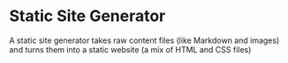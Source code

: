 # Static Site Generator
A static site generator takes raw content files (like Markdown and images) and turns them into a static website (a mix of HTML and CSS files)
